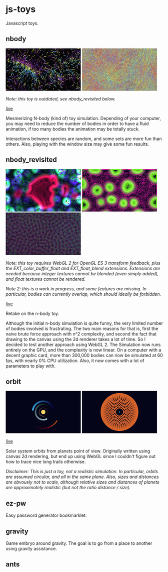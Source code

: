 # js-toys

Javascript toys.

## nbody

![](screenshots/n-body_1.jpg) ![](screenshots/n-body_2.jpg)

_Note: this toy is outdated, see nbody_revisited below._

[live](https://dropfred.github.io/js-toys/nbody/index.html)

Mesmerizing N-body (kind of) toy simulation. Depending of your computer, you may need to reduce the number of bodies in order to have a fluid animation, if too many bodies the animation may be totally stuck.

Interactions between species are random, and some sets are more fun than others. Also, playing with the window size may give some fun results.

## nbody_revisited

![](screenshots/n-body_revisited_1.jpg) ![](screenshots/n-body_revisited_2.jpg) ![](screenshots/n-body_revisited_3.jpg)

_Note: this toy requires WebGL 2 for OpenGL ES 3 transform feedback, plus the EXT_color_buffer_float and EXT_float_blend extensions. Extensions are needed because integer textures cannot be blended (even simply added), and float textures cannot be rendered._

_Note 2: this is a work in progress, and some features are missing. In particular, bodies can currently overlap, which should ideally be forbidden._

[live](https://dropfred.github.io/js-toys/nbody_revisited/index.html)

Retake on the n-body toy.

Although the initial n-body simulation is quite funny, the very limited number of bodies involved is frustrating. The two main reasons for that is, first the naive brute force approach with n^2 complexity, and second the fact that drawing to the canvas using the 2d renderer takes a lot of time. So I decided to test another approach using WebGL 2. The Simulation now runs entirely on the GPU, and the complexity is now linear. On a computer with a decent graphic card, more than 300,000 bodies can now be simulated at 60 fps, with nearly 0% CPU utilization. Also, it now comes with a lot of parameters to play with.

## orbit

![](screenshots/orbit_1.jpg) ![](screenshots/orbit_2.jpg)

[live](https://dropfred.github.io/js-toys/orbit/index.html)

Solar system orbits from planets point of view. Originally written using canvas 2d rendering, but end up using WebGL since I couldn't figure out how to trace nice long trails otherwise.

_Disclaimer: This is just a toy, not a realistic simulation. In particular, orbits are assumed circular, and all in the same plane. Also, sizes and distances are obvously not to scale, although relative sizes and distances of planets are approximately realistic (but not the ratio distance / size)._

## ez-pw

Easy password generator bookmarklet.

## gravity

Game embryo around gravity. The goal is to go from a place to another using gravity assistance.

## ants
